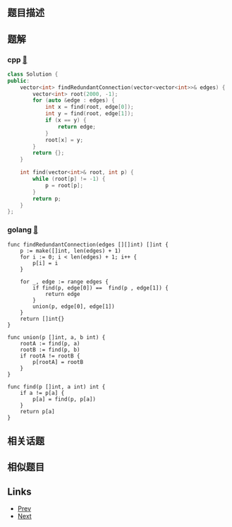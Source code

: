 
# [](https://leetcode-cn.com/problems/redundant-connection)

## 题目描述



## 题解

### cpp [🔗](redundant-connection.cpp) 
```cpp
class Solution {
public:
    vector<int> findRedundantConnection(vector<vector<int>>& edges) {
        vector<int> root(2000, -1);
        for (auto &edge : edges) {
            int x = find(root, edge[0]);
            int y = find(root, edge[1]);
            if (x == y) {
                return edge;
            }
            root[x] = y;
        }
        return {};
    }

    int find(vector<int>& root, int p) {
        while (root[p] != -1) {
            p = root[p];
        }
        return p;
    }
};
```
### golang [🔗](redundant-connection.go) 
```golang
func findRedundantConnection(edges [][]int) []int {
    p := make([]int, len(edges) + 1)
    for i := 0; i < len(edges) + 1; i++ {
        p[i] = i
    }

    for _, edge := range edges {
        if find(p, edge[0]) ==  find(p , edge[1]) {
            return edge
        }
        union(p, edge[0], edge[1])
    }
    return []int{}
}

func union(p []int, a, b int) {
    rootA := find(p, a)
    rootB := find(p, b)
    if rootA != rootB {
        p[rootA] = rootB
    }
}

func find(p []int, a int) int {
    if a != p[a] {
        p[a] = find(p, p[a])
    }
    return p[a]
}
```


## 相关话题



## 相似题目



## Links

- [Prev](../second-minimum-node-in-a-binary-tree/README.md) 
- [Next](../top-k-frequent-words/README.md) 

